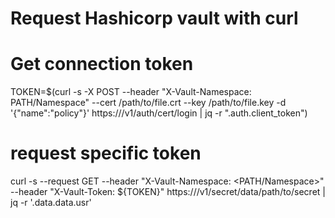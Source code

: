 # Request Hashicorp vault with curl 


# Get connection token 
TOKEN=$(curl -s -X POST --header "X-Vault-Namespace: PATH/Namespace" --cert /path/to/file.crt --key /path/to/file.key -d '{"name":"policy"}' https://<HVAULTURL>/v1/auth/cert/login | jq -r ".auth.client_token")

# request specific token 
curl -s --request GET --header "X-Vault-Namespace: <PATH/Namespace>" --header "X-Vault-Token: ${TOKEN}" https://<HVAULTURL>/v1/secret/data/path/to/secret | jq -r '.data.data.usr'